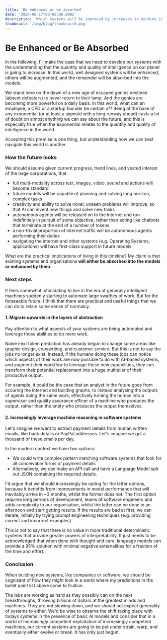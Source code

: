 ```yaml
---
title: 'Be enhanced or be absorbed'
date: '2024-06-17T00:00:00.000Z'
description: 'Which systems will be improved by increases in machine intelligence, and which will disintegrate?'
thumbnail: '/img/blog/thumbnail6.png'
---
```


# Be Enhanced or Be Absorbed

In the following, I'll make the case that we need to develop our systems with the understanding that the quantity and quality of intelligence on our planet is going to increase. In this world, well designed systems will be enhanced, others will be augmented, and the remainder will be absorbed into the models.

We stand here on the dawn of a new age of escaped genies destined (absent defeaters) to never return to their lamp. And the genies are becoming more powerful on a daily basis. In this world, what can an employee, a CEO or a startup founder be certain of? Being at the base of any exponential (or at least a sigmoid with a long runway ahead) casts a lot of doubt on almost anything we can say about the future, and this is especially true when the exponential relates to the quantity and quality of intelligence in the world. 

Accepting this premise is one thing, but understanding how we can best navigate this world is another. 

### How the future looks 

We should assume given current progress, trend lines, and vested interest of the large corporations, that:
- full multi-modality across text, images, video, sound and actions will become standard 
- future models will be capable of planning and solving long horizon, complex tasks
- creativity and ability to solve novel, unseen problems will improve, so that AI can invent new things and solve new tasks
- autonomous agents will be released on to the internet and run indefinitely in pursuit of some objective, rather than acting like chatbots that terminate at the end of a number of tokens
- a non-trivial proportion of internet traffic will be autonomous agents performing their duties
- navigating the internet and other systems (e.g. Operating Systems, applications) will have first-class support in future models

What are the practical implications of living in this timeline? My claim is that existing systems and organisations **will either be absorbed into the models or enhanced by them**. 

### Next steps

It feels somewhat intimidating to live in the era of generally intelligent machines suddenly starting to automate large swathes of work. But for the forseeable future, I think that there are practical and useful things that we can do to retain some sense of normalcy. 

#### 1. Migrate upwards in the layers of abstraction
Pay attention to what aspects of your systems are being automated and leverage those abilities to do more work. 

Naive next token prediction has already begun to change some areas like graphic design, copywriting, and customer service. But this is not to say the jobs no longer exist. Instead, if the humans doing these jobs can notice which aspects of their work are now possible to do with AI-based systems, and augment their workflow to leverage these new capabilities, they can transform their potential replacement into a huge multiplier of their productive output. 

For example, it could be the case that an analyst in the future goes from scouring the internet and building graphs, to instead analysing the outputs of agents doing the same work, effectively turning the human into a supervisor and quality assurance officer of a machine who produces the output, rather than the entity who produces the output themselves.

#### 2. Increasingly leverage machine reasoning in software systems
Let's imagine we want to extract payment details from human written emails, like bank details or PayPal addresses. Let's imagine we get a thousand of these emails per day.

In the modern context we have two options:
- We could write complex pattern matching software systems that look for all conceivable forms of payment details
- Alternatively, we can make an API call and have a Language Model spit out JSON containing the required details. 

I'd argue that we should increasingly be opting for the latter options, because it benefits from improvements in model performance that will inevitably arrive in ~3 months, whilst the former does not. The first option requires long periods of development, teams of software engineers and adds complexity to our organisation, whilst the latter can be done in an afternoon and start getting results. If the results are bad at first, we can iterate, initially by trying prompt engineering techniques (e.g. providing correct and incorrect examples). 

This is not to say that there is no value in more traditional deterministic systems that provide greater powers of interpretability. It just needs to be acknowledged that when done with thought and care, language models can provide a 95% solution with minimal negative externalities for a fraction of the time and effort. 

### Conclusion
When building new systems, like companies or software, we should be cognizant of how they might look in a world where my predictions in the bullet point list above come to fruition.

The labs are working as hard as they possibly can on the next breakthroughs, throwing billions of dollars at the greatest minds and machines. They are not slowing down, and we should not expect generality of systems to either. We'd be wise to observe the shift taking place with todays systems in the presence of basic AI models and consider that in a world of increasingly competent exploitation of increasingly competent machines, our current systems are going to be put under strain, warp, and eventually either evolve or break. It has only just begun.
